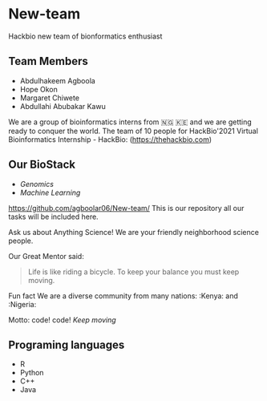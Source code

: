 # New-team
Hackbio new team of bionformatics enthusiast


## Team Members
+ Abdulhakeem Agboola
+ Hope Okon
+ Margaret Chiwete
+ Abdullahi Abubakar Kawu


We are a group of bioinformatics interns from :nigeria: :kenya: and we are getting ready to conquer the world. The team of 10 people for HackBio'2021 Virtual Bioinformatics Internship - HackBio: (https://thehackbio.com)


## Our BioStack
+ _Genomics_
+ _Machine Learning_


https://github.com/agboolar06/New-team/ This is our repository all our tasks will be included here.


Ask us about Anything Science! We are your friendly neighborhood science people.


Our Great Mentor said:
> Life is like riding a bicycle. To keep your balance you must keep moving.


Fun fact We are a diverse community from many nations: :Kenya: and :Nigeria:


Motto: code! code! *Keep moving*

## Programing languages
+ R
+ Python
+ C++
+ Java
